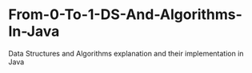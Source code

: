 # From-0-To-1-DS-And-Algorithms-In-Java
Data Structures and Algorithms explanation and their implementation in Java
